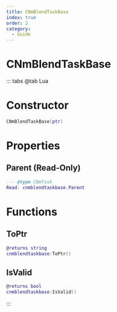 ```yaml
---
title: CNmBlendTaskBase
index: true
order: 2
category:
  - Guide
---
```


# CNmBlendTaskBase

::: tabs
@tab Lua
# Constructor
```lua
CNmBlendTaskBase(ptr)
```
# Properties
## Parent (Read-Only)
```lua
--- @type CNmTask
Read: cnmblendtaskbase.Parent
```
# Functions
## ToPtr
```lua
@returns string
cnmblendtaskbase:ToPtr()
```
## IsValid
```lua
@returns bool
cnmblendtaskbase:IsValid()
```

:::
